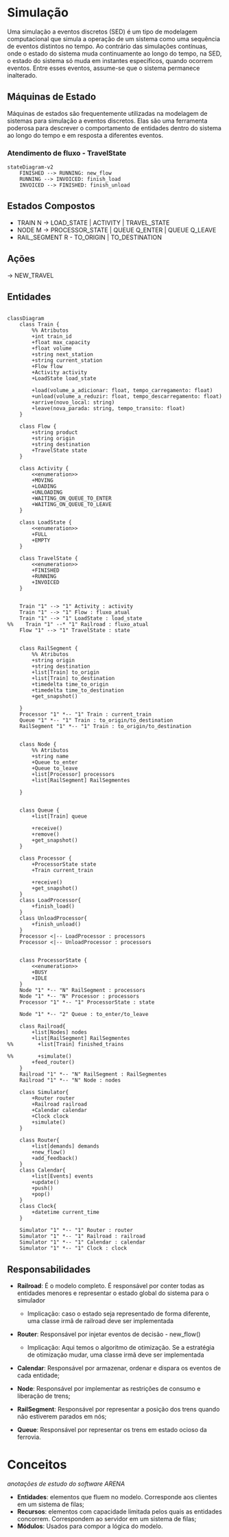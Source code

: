 # Simulação

Uma simulação a eventos discretos (SED) é um tipo de modelagem computacional que simula a operação de um sistema como
uma sequência de eventos distintos no tempo. Ao contrário das simulações contínuas, onde o estado do sistema muda 
continuamente ao longo do tempo, na SED, o estado do sistema só muda em instantes específicos, quando ocorrem eventos. 
Entre esses eventos, assume-se que o sistema permanece inalterado.



## Máquinas de Estado

Máquinas de estados são frequentemente utilizadas na modelagem de sistemas para simulação a eventos discretos. Elas são 
uma ferramenta poderosa para descrever o comportamento de entidades dentro do sistema ao longo do tempo e em resposta a 
diferentes eventos.





### Atendimento de fluxo - TravelState

```mermaid
stateDiagram-v2
    FINISHED --> RUNNING: new_flow
    RUNNING --> INVOICED: finish_load
    INVOICED --> FINISHED: finish_unload
```

## Estados Compostos

- TRAIN N -> LOAD_STATE | ACTIVITY | TRAVEL_STATE
- NODE M -> PROCESSOR_STATE | QUEUE Q_ENTER | QUEUE Q_LEAVE
- RAIL_SEGMENT R - TO_ORIGIN | TO_DESTINATION

## Ações

-> NEW_TRAVEL 

## Entidades


```mermaid

classDiagram
    class Train {
        %% Atributos
        +int train_id 
        +float max_capacity
        +float volume
        +string next_station
        +string current_station
        +Flow flow
        +Activity activity
        +LoadState load_state
                
        +load(volume_a_adicionar: float, tempo_carregamento: float)
        +unload(volume_a_reduzir: float, tempo_descarregamento: float)
        +arrive(novo_local: string)
        +leave(nova_parada: string, tempo_transito: float)
    }

    class Flow {
        +string product
        +string origin
        +string destination 
        +TravelState state
    }

    class Activity {
        <<enumeration>>
        +MOVING
        +LOADING
        +UNLOADING
        +WAITING_ON_QUEUE_TO_ENTER
        +WAITING_ON_QUEUE_TO_LEAVE
    }
    
    class LoadState {
        <<enumeration>>
        +FULL
        +EMPTY
    }
    
    class TravelState {
        <<enumeration>>
        +FINISHED
        +RUNNING
        +INVOICED
    }
    

    Train "1" --> "1" Activity : activity
    Train "1" --> "1" Flow : fluxo_atual
    Train "1" --> "1" LoadState : load_state
%%    Train "1" --* "1" Railroad : fluxo_atual
    Flow "1" --> "1" TravelState : state


    class RailSegment {
        %% Atributos
        +string origin
        +string destination
        +list[Train] to_origin
        +list[Train] to_destination
        +timedelta time_to_origin
        +timedelta time_to_destination
        +get_snapshot()

    }
    Processor "1" *-- "1" Train : current_train
    Queue "1" *-- "1" Train : to_origin/to_destination
    RailSegment "1" *-- "1" Train : to_origin/to_destination


    class Node {
        %% Atributos
        +string name
        +Queue to_enter
        +Queue to_leave
        +list[Processor] processors
        +list[RailSegment] RailSegmentes

    }
    
        
    class Queue {
        +list[Train] queue
        
        +receive()
        +remove()
        +get_snapshot()
    }
    
    class Processor {
        +ProcessorState state
        +Train current_train
        
        +receive()         
        +get_snapshot()
    }
    class LoadProcessor{
        +finish_load()
    }
    class UnloadProcessor{
        +finish_unload()
    }
    Processor <|-- LoadProcessor : processors
    Processor <|-- UnloadProcessor : processors

    
    class ProcessorState {
        <<enumeration>>
        +BUSY
        +IDLE
    }
    Node "1" *-- "N" RailSegment : processors     
    Node "1" *-- "N" Processor : processors
    Processor "1" *-- "1" ProcessorState : state

    Node "1" *-- "2" Queue : to_enter/to_leave
    
    class Railroad{
        +list[Nodes] nodes
        +list[RailSegment] RailSegmentes
%%        +list[Train] finished_trains
        
%%        +simulate()
        +feed_router()
    }
    Railroad "1" *-- "N" RailSegment : RailSegmentes
    Railroad "1" *-- "N" Node : nodes

    class Simulator{
        +Router router
        +Railroad railroad
        +Calendar calendar
        +Clock clock
        +simulate()
    }

    class Router{
        +list[demands] demands
        +new_flow()
        +add_feedback()
    }
    class Calendar{
        +list[Events] events
        +update()
        +push()
        +pop()
    }
    class Clock{
        +datetime current_time
    }
    
    Simulator "1" *-- "1" Router : router
    Simulator "1" *-- "1" Railroad : railroad
    Simulator "1" *-- "1" Calendar : calendar
    Simulator "1" *-- "1" Clock : clock

```

## Responsabilidades

* **Railroad**: É o modelo completo. É responsável por conter todas as entidades menores e representar o estado global do sistema para o simulador
  * Implicação: caso o estado seja representado de forma diferente, uma classe irmã de railroad deve ser implementada

* **Router**: Responsável por injetar eventos de decisão - new_flow()
  * Implicação: Aqui temos o algoritmo de otimização. Se a estratégia de otimização mudar, uma classe irmã deve ser implementada

* **Calendar**: Responsável por armazenar, ordenar e dispara os eventos de cada entidade;

* **Node**: Responsável por implementar as restrições de consumo e liberação de trens;

* **RailSegment**: Responsável por representar a posição dos trens quando não estiverem parados em nós;

* **Queue**: Responsável por representar os trens em estado ocioso da ferrovia.

# Conceitos
_anotações de estudo do software ARENA_
* **Entidades**: elementos que fluem no modelo. Corresponde aos clientes em um sistema de filas;
* **Recursos**: elementos com capacidade limitada pelos quais as entidades concorrem. Correspondem ao servidor em um sistema de filas;
* **Módulos**: Usados para compor a lógica do modelo.